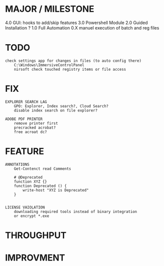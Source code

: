 # MAJOR / MILESTONE
4.0 GUI: hooks to add/skip features
3.0 Powershell Module
2.0 Guided Installation ?
1.0 Full Automation
0.X manuel execution of batch and reg files


# TODO
    check settings app for changes in files (to auto config there)
        C:\Windows\ImmersiveControlPanel
        nirsoft check touched registry items or file access


# FIX
    EXPLORER SEARCH LAG
        GPO: Explorer, Index search?, Cloud Search?
		disable index search on file explorer?
    
    ADOBE PDF PRINTER
        remove printer first
        precracked acrobat?
        free acroat dc?


# FEATURE
	ANNOTATIONS
        Get-Contenct read Comments
		
        # @Deprecated
		function XYZ {}
		function Deprecated () {
			write-host "XYZ is Deprecated"
		}
    
	
    LICENSE VAIOLATION
        downloading required tools instead of binary integration
        or encrypt *.exe
	

# THROUGHPUT
    

# IMPROVMENT